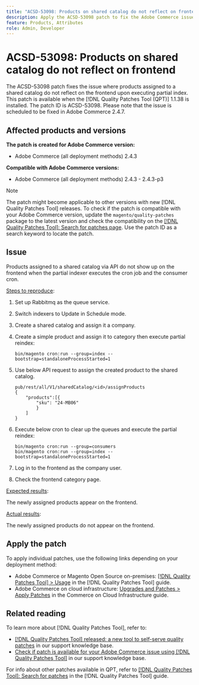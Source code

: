 ```yaml
---
title: "ACSD-53098: Products on shared catalog do not reflect on frontend"
description: Apply the ACSD-53098 patch to fix the Adobe Commerce issue where products assigned to a shared catalog do not reflect on the frontend upon executing partial index.
feature: Products, Attributes  
role: Admin, Developer
---
```


# ACSD-53098: Products on shared catalog do not reflect on frontend

The ACSD-53098 patch fixes the issue where products assigned to a shared catalog do not reflect on the frontend upon executing partial index. This patch is available when the [!DNL Quality Patches Tool (QPT)] 1.1.38 is installed. The patch ID is ACSD-53098. Please note that the issue is scheduled to be fixed in Adobe Commerce 2.4.7.

## Affected products and versions

**The patch is created for Adobe Commerce version:**

* Adobe Commerce (all deployment methods) 2.4.3

**Compatible with Adobe Commerce versions:**

* Adobe Commerce (all deployment methods) 2.4.3 - 2.4.3-p3

>[!NOTE]
>
>The patch might become applicable to other versions with new [!DNL Quality Patches Tool] releases. To check if the patch is compatible with your Adobe Commerce version, update the `magento/quality-patches` package to the latest version and check the compatibility on the [[!DNL Quality Patches Tool]: Search for patches page](https://experienceleague.adobe.com/tools/commerce-quality-patches/index.html). Use the patch ID as a search keyword to locate the patch.

## Issue

Products assigned to a shared catalog via API do not show up on the frontend when the partial indexer executes the cron job and the consumer cron.

<u>Steps to reproduce</u>:

1. Set up Rabbitmq as the queue service.
1. Switch indexers to Update in Schedule mode.
1. Create a shared catalog and assign it a company.
1. Create a simple product and assign it to category then execute partial reindex:

    `bin/magento cron:run --group=index --bootstrap=standaloneProcessStarted=1`

1. Use below API request to assign the created product to the shared catalog.

    ```
    pub/rest/all/V1/sharedCatalog/<id>/assignProducts
    {
        "products":[{
            "sku": "24-MB06"
            }
        ]
    }
    ```

1. Execute below cron to clear up the queues and execute the partial reindex:

    ```
    bin/magento cron:run --group=consumers 
    bin/magento cron:run --group=index --bootstrap=standaloneProcessStarted=1
    ```

1. Log in to the frontend as the company user.
1. Check the frontend category page.

<u>Expected results</u>:

The newly assigned products appear on the frontend.

<u>Actual results</u>:

The newly assigned products do not appear on the frontend.

## Apply the patch

To apply individual patches, use the following links depending on your deployment method:

* Adobe Commerce or Magento Open Source on-premises: [[!DNL Quality Patches Tool] > Usage](https://experienceleague.adobe.com/docs/commerce-operations/tools/quality-patches-tool/usage.html) in the [!DNL Quality Patches Tool] guide.
* Adobe Commerce on cloud infrastructure: [Upgrades and Patches > Apply Patches](https://experienceleague.adobe.com/docs/commerce-cloud-service/user-guide/develop/upgrade/apply-patches.html) in the Commerce on Cloud Infrastructure guide.

## Related reading

To learn more about [!DNL Quality Patches Tool], refer to:

* [[!DNL Quality Patches Tool] released: a new tool to self-serve quality patches](/help/announcements/adobe-commerce-announcements/magento-quality-patches-released-new-tool-to-self-serve-quality-patches.md) in our support knowledge base.
* [Check if patch is available for your Adobe Commerce issue using [!DNL Quality Patches Tool]](/help/support-tools/patches-available-in-qpt-tool/check-patch-for-magento-issue-with-magento-quality-patches.md) in our support knowledge base.

For info about other patches available in QPT, refer to [[!DNL Quality Patches Tool]: Search for patches](https://experienceleague.adobe.com/tools/commerce-quality-patches/index.html) in the [!DNL Quality Patches Tool] guide.